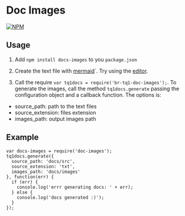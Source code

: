 # Doc Images

[![NPM](https://nodei.co/npm/docs-images.png)](https://nodei.co/npm/docs-images/)

## Usage

1. Add `npm install docs-images` to you `package.json`
  
2. Create the text file with [mermaid](http://knsv.github.io/mermaid/)`. Try using the [editor](http://knsv.github.io/mermaid/live_editor/).

3. Call the require `var tq1docs = require('br-tq1-doc-images');`. To generate the images, call the method `tq1docs.generate` passing the configuration object and a callback function. The options is:

  - source_path: path to the text files
  - source_extension: files extension
  - images_path: output images path

## Example

  ```
  var docs-images = require('doc-images');
  tq1docs.generate({
    source_path: 'docs/src',
    source_extension: 'txt',
    images_path: 'docs/images'
  }, function(err) {
    if (err) {
      console.log('errr generating docs: ' + err);
    } else {
      console.log('docs generated :)');
    }
  });
  ```
